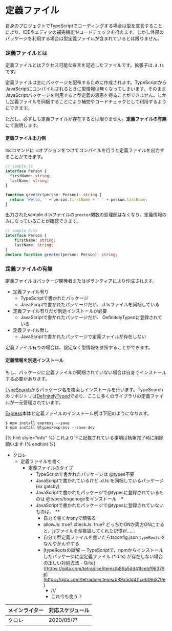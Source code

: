 # 定義ファイル



自身のプロジェクトでTypeScriptでコーディングする場合は型を宣言することにより、IDEやエディタの補完機能やコードチェックを行えます。しかし外部のパッケージを利用する場合は型定義ファイルが含まれているとは限りません。

### 定義ファイルとは

定義ファイルとはアクセス可能な宣言を記述したファイルです。拡張子は`.d.ts`です。

定義ファイルは主にパッケージを配布するために作成されます。TypeScriptからJavaScriptにコンパイルされるときに型情報は無くなってしまいます。そのままJavaScriptパッケージを利用すると型定義の恩恵を得ることができません。しかし定義ファイルを同梱することにより補完やコードチェックとして利用するようにできます。

ただし、必ずしも定義ファイルが存在するとは限りません。**定義ファイルの有無**にて説明します。

#### 定義ファイル出力例

tscコマンドに`-d`オプションをつけてコンパイルを行うと定義ファイルを出力することができます。

```typescript
// sample.ts
interface Person {
  firstName: string;
  lastName: string;
}

function greeter(person: Person): string {
  return 'Hello, ' + person.firstName + ' ' + person.lastName;
}
```

出力されたsample.d.tsファイルの`greeter`関数の処理部はなくなり、定義情報のみになっていることが確認できます。

```typescript
// sample.d.ts
interface Person {
    firstName: string;
    lastName: string;
}
declare function greeter(person: Person): string;
```

### 定義ファイルの有無

定義ファイルはパッケージ開発者またはボランティアにより作成されます。

* 定義ファイル有り
  * TypeScriptで書かれたパッケージ
  * JavaScriptで書かれたパッケージだが、.d.tsファイルを同梱している
* 定義ファイル有りだが別途インストールが必要
  * JavaScriptで書かれたパッケージだが、 DefinitelyTypedに登録されている
* 定義ファイル無し
  * JavaScriptで書かれたパッケージで定義ファイルが存在しない

定義ファイル有りの場合は、設定なく型情報を参照することができます。

#### 定義情報を別途インストール

もし、パッケージに定義ファイルが同梱されていない場合は自身でインストールする必要があります。

[TypeSearch](https://microsoft.github.io/TypeSearch/)からパッケージ名を検索しインストールを行います。TypeSearchのリポジトリは[DefinitelyTyped](https://github.com/DefinitelyTyped/DefinitelyTyped)であり、ここに多くのライブラリの定義ファイルが一元管理されています。

[Express](https://expressjs.com/)本体と定義ファイルのインストール例は下記のようになります。

```text
$ npm install express --save
$ npm install @types/express --save-dev
```

{% hint style="info" %}
これより下に記載されている事項は執筆完了時に削除願います
{% endhint %}

* クロレ
  * 定義ファイルを書く
    * 定義ファイルのタイプ
      * TypeScriptで書かれたパッケージは @types不要
      * JavaScriptで書かれているけど .d.ts を同梱しているパッケージ \(ex gatsby\)
      * JavaScriptで書かれたパッケージで@typesに登録されているものは @types/hogehogeをインストール　**\***
      * JavaScriptで書かれたパッケージで@typesに登録されていないものは、  _\*\*_
        * 自力で書くかanyで頑張る
        * allowJs: true? checkJs: true? どっちかONか両方ONにすると、jsファイルを型推論してくれた記憶が……
        * 自分で型定義ファイルを書いたらtsconfig.json `typeRoots` をなんやかんやする
        * \[typeRootsの誤解 -- TypeScriptで、npmからインストールしたパッケージに型定義ファイル \(\*.d.ts\) が存在しない場合の正しい対処方法 - Qiita\]\([https://qiita.com/tetradice/items/b89a5dd41fcebf96379e](https://qiita.com/tetradice/items/b89a5dd41fcebf96379e)
          * /// 
          * これ今も使う？

| メインライター | 対応スケジュール |
| :--- | :--- |
| クロレ | 2020/05/?? |

